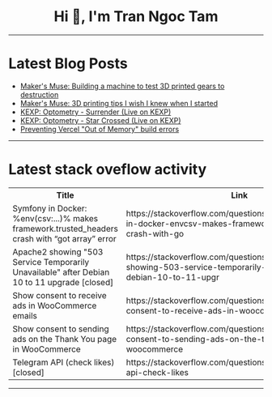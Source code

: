 <h1 align="center">Hi 👋, I'm Tran Ngoc Tam</h1>

---

# Latest Blog Posts 
<!-- BLOG-POST-LIST:START -->
- [Maker&#39;s Muse: Building a machine to test 3D printed gears to destruction](https://dev.to/maker_youtube/makers-muse-building-a-machine-to-test-3d-printed-gears-to-destruction-435i)
- [Maker&#39;s Muse: 3D printing tips I wish I knew when I started](https://dev.to/maker_youtube/makers-muse-3d-printing-tips-i-wish-i-knew-when-i-started-215l)
- [KEXP: Optometry - Surrender &lpar;Live on KEXP&rpar;](https://dev.to/music_youtube/kexp-optometry-surrender-live-on-kexp-2fed)
- [KEXP: Optometry - Star Crossed &lpar;Live on KEXP&rpar;](https://dev.to/music_youtube/kexp-optometry-star-crossed-live-on-kexp-1m80)
- [Preventing Vercel &quot;Out of Memory&quot; build errors](https://dev.to/ninjeneer/preventing-vercel-out-of-memory-build-errors-21mh)
<!-- BLOG-POST-LIST:END -->

---

# Latest stack oveflow activity
<table>
  <tr><th>Title</th><th>Link</th></tr>
  <!-- STACKOVERFLOW:START --><tr><td>Symfony in Docker: %env&lpar;csv:...&rpar;% makes framework.trusted_headers crash with “got array” error</td><td>https://stackoverflow.com/questions/79752588/symfony-in-docker-envcsv-makes-framework-trusted-headers-crash-with-go</td></tr><tr><td>Apache2 showing &quot;503 Service Temporarily Unavailable&quot; after Debian 10 to 11 upgrade [closed]</td><td>https://stackoverflow.com/questions/79752438/apache2-showing-503-service-temporarily-unavailable-after-debian-10-to-11-upgr</td></tr><tr><td>Show consent to receive ads in WooCommerce emails</td><td>https://stackoverflow.com/questions/79752437/show-consent-to-receive-ads-in-woocommerce-emails</td></tr><tr><td>Show consent to sending ads on the Thank You page in WooCommerce</td><td>https://stackoverflow.com/questions/79752399/show-consent-to-sending-ads-on-the-thank-you-page-in-woocommerce</td></tr><tr><td>Telegram API &lpar;check likes&rpar; [closed]</td><td>https://stackoverflow.com/questions/79752038/telegram-api-check-likes</td></tr><!-- STACKOVERFLOW:END -->
</table>

---


